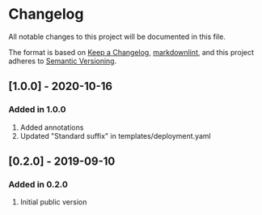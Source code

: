 # Changelog

All notable changes to this project will be documented in this file.

The format is based on [Keep a Changelog](https://keepachangelog.com/en/1.0.0/),
[markdownlint](https://dlaa.me/markdownlint/),
and this project adheres to [Semantic Versioning](https://semver.org/spec/v2.0.0.html).

## [1.0.0] - 2020-10-16

### Added in 1.0.0

1. Added annotations
1. Updated "Standard suffix" in templates/deployment.yaml

## [0.2.0] - 2019-09-10

### Added in 0.2.0

1. Initial public version
